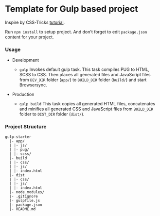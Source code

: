 # Template for Gulp based project

Inspire by CSS-Tricks [tutorial](https://css-tricks.com/gulp-for-beginners/).

Run `npm install` to setup project. And don't forget to edit `package.json` content for your project.

### Usage

* Development
  * `gulp` Invokes default gulp task. This task compiles PUG to HTML, SCSS to CSS. Then places all generated files and JavaScript files from `DEV_DIR` folder (`app/`) to `BUILD_DIR` folder (`build/`) and start Browsersync.

* Production
  * `gulp build` This task copies all generated HTML files, concatenates and minifies all generated CSS and JavaScript files from `BUILD_DIR` folder to `DIST_DIR` folder (`dist/`).

### Project Structure

```
gulp-starter
  |- app/
  | |- js/
  | |- pug/
  | |- scss/
  |- build
  | |- css/
  | |- js/
  | |- index.html
  |- dist
  | |- css/
  | |- js/
  | |- index.html
  |- node_modules/
  |- .gitignore
  |- gulpfile.js
  |- package.json
  |- README.md
```
